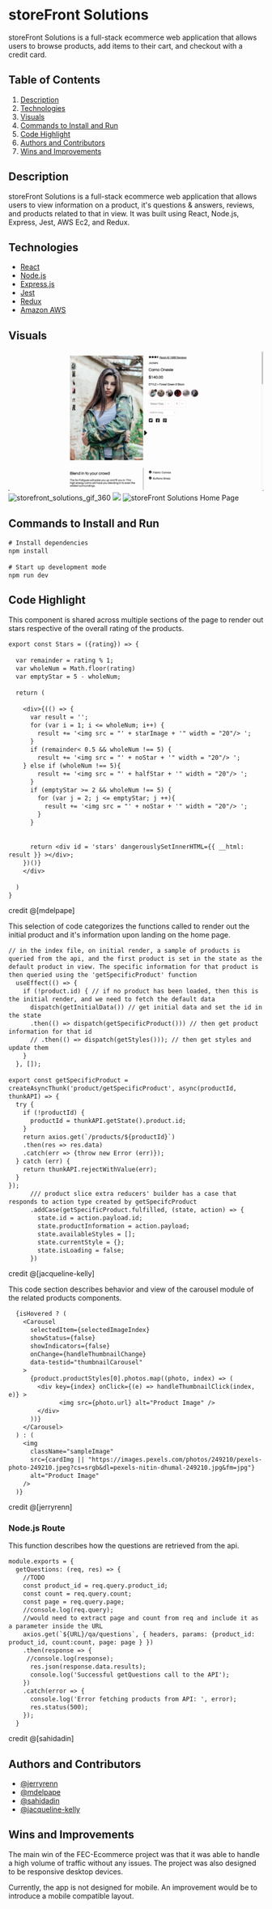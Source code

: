 

# storeFront Solutions

storeFront Solutions is a full-stack ecommerce web application that allows users to browse products, add items to their cart, and checkout with a credit card.

## Table of Contents

1. [Description](#description)
2. [Technologies](#technologies)
3. [Visuals](#visuals)
4. [Commands to Install and Run](#commands-to-install-and-run)
5. [Code Highlight](#code-highlight)
6. [Authors and Contributors](#authors-and-contributors)
7. [Wins and Improvements](#wins-and-improvements)


## Description

storeFront Solutions is a full-stack ecommerce web application that allows users to view information on a product, it's questions & answers, reviews, and products related to that in view. It was built using React, Node.js, Express, Jest, AWS Ec2, and Redux. 


## Technologies

- [React](https://img.shields.io/badge/React-20232A?style=for-the-badge&logo=react&logoColor=61DAFB)
- [Node.js](https://img.shields.io/badge/Node.js-339933?style=for-the-badge&logo=nodedotjs&logoColor=white)
- [Express.js](https://img.shields.io/badge/Express.js-000000?style=for-the-badge&logo=express&logoColor=white)
- [Jest](https://img.shields.io/badge/Jest-C21325?style=for-the-badge&logo=jest&logoColor=white)
- [Redux](https://img.shields.io/badge/Redux-593D88?style=for-the-badge&logo=redux&logoColor=white)
- [Amazon AWS](https://img.shields.io/badge/Amazon_AWS-FF9900?style=for-the-badge&logo=amazonaws&logoColor=white)


## Visuals

![storeFront Solutions Home Page](./storeFront_Solutions_Homepage.png)
![storefront_solutions_gif_360](https://github.com/Coconut-Cola-Conundrums/Ecommerce-FEC/assets/111204640/2ecc22ca-d1e2-4911-b7d7-0c785c4ec8b7)
<img src = https://github.com/Coconut-Cola-Conundrums/Ecommerce-FEC/assets/111204640/2ecc22ca-d1e2-4911-b7d7-0c785c4ec8b7 width = 500px/>
![storeFront Solutions Home Page](./storeFront_homepage.gif)




## Commands to Install and Run

```
# Install dependencies
npm install

# Start up development mode 
npm run dev

```


## Code Highlight

This component is shared across multiple sections of the page to render out stars respective of the overall rating of the products.
```
export const Stars = ({rating}) => {

  var remainder = rating % 1;
  var wholeNum = Math.floor(rating)
  var emptyStar = 5 - wholeNum;

  return (

    <div>{(() => {
      var result = '';
      for (var i = 1; i <= wholeNum; i++) {
        result += '<img src = "' + starImage + '" width = "20"/> ';
      }
      if (remainder< 0.5 && wholeNum !== 5) {
        result += '<img src = "' + noStar + '" width = "20"/> ';
    } else if (wholeNum !== 5){
        result += '<img src = "' + halfStar + '" width = "20"/> ';
      }
      if (emptyStar >= 2 && wholeNum !== 5) {
        for (var j = 2; j <= emptyStar; j ++){
          result += '<img src = "' + noStar + '" width = "20"/> ';
        }
      }


      return <div id = 'stars' dangerouslySetInnerHTML={{ __html: result }} ></div>;
    })()}
    </div>

  )
}
```
credit @[mdelpape]


This selection of code categorizes the functions called to render out the initial product and it's information upon landing on the home page.
```
// in the index file, on initial render, a sample of products is queried from the api, and the first product is set in the state as the default product in view. The specific information for that product is then queried using the 'getSpecificProduct' function
  useEffect(() => {
    if (!product.id) { // if no product has been loaded, then this is the initial render, and we need to fetch the default data
      dispatch(getInitialData()) // get initial data and set the id in the state
      .then(() => dispatch(getSpecificProduct())) // then get product information for that id
      // .then(() => dispatch(getStyles())); // then get styles and update them
    }
  }, []);

export const getSpecificProduct = createAsyncThunk('product/getSpecificProduct', async(productId, thunkAPI) => {
  try {
    if (!productId) {
      productId = thunkAPI.getState().product.id;
    }
    return axios.get(`/products/${productId}`)
    .then(res => res.data)
    .catch(err => {throw new Error (err)});
  } catch (err) {
    return thunkAPI.rejectWithValue(err);
  }
}); 
      /// product slice extra reducers' builder has a case that responds to action type created by getSpecifcProduct
      .addCase(getSpecificProduct.fulfilled, (state, action) => {
        state.id = action.payload.id;
        state.productInformation = action.payload;
        state.availableStyles = [];
        state.currentStyle = {};
        state.isLoading = false;
      })
``` 
credit @[jacqueline-kelly]


This code section describes behavior and view of the carousel module of the related products components.
```
  {isHovered ? (
    <Carousel
      selectedItem={selectedImageIndex}
      showStatus={false}
      showIndicators={false}
      onChange={handleThumbnailChange}
      data-testid="thumbnailCarousel"
    >
      {product.productStyles[0].photos.map((photo, index) => (
        <div key={index} onClick={(e) => handleThumbnailClick(index, e)} >
              <img src={photo.url} alt="Product Image" />
        </div>
      ))}
    </Carousel>
  ) : (
    <img
      className="sampleImage"
      src={cardImg || "https://images.pexels.com/photos/249210/pexels-photo-249210.jpeg?cs=srgb&dl=pexels-nitin-dhumal-249210.jpg&fm=jpg"}
      alt="Product Image"
    />
  )}
```
credit @[jerryrenn]


### Node.js Route

This function describes how the questions are retrieved from the api.
```
module.exports = {
  getQuestions: (req, res) => {
    //TODO
    const product_id = req.query.product_id;
    const count = req.query.count;
    const page = req.query.page;
    //console.log(req.query);
    //would need to extract page and count from req and include it as a parameter inside the URL
    axios.get(`${URL}/qa/questions`, { headers, params: {product_id: product_id, count:count, page: page } })
    .then(response => {
     //console.log(response);
      res.json(response.data.results);
      console.log('Successful getQuestions call to the API');
    })
    .catch(error => {
      console.log('Error fetching products from API: ', error);
      res.status(500);
    });
  }
```
credit @[sahidadin]


## Authors and Contributors

- [@jerryrenn](https://github.com/jerryrenn)
- [@mdelpape](https://github.com/mdelpape)
- [@sahidadin](https://github.com/sahidadin)
- [@jacqueline-kelly](https://github.com/jacqueline-kelly)

## Wins and Improvements

The main win of the FEC-Ecommerce project was that it was able to handle a high volume of traffic without any issues. The project was also designed to be responsive desktop devices.

Currently, the app is not designed for mobile. An improvement would be to introduce a mobile compatible layout.
